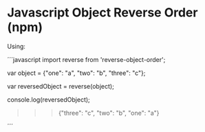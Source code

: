 # Javascript Object Reverse Order (npm)

Using:

´´´javascript
import reverse from 'reverse-object-order';

var object = {"one": "a", "two": "b", "three": "c"};

var reversedObject = reverse(object);

console.log(reversedObject);
>>> {"three": "c", "two": "b", "one": "a"}

´´´
